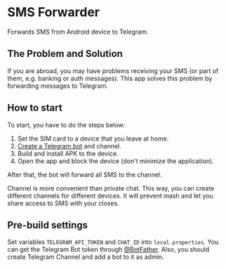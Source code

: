 # SMS Forwarder
Forwards SMS from Android device to Telegram.

## The Problem and Solution

If you are abroad, you may have problems receiving your SMS (or part of them, e.g. banking or auth messages). This app solves this problem by forwarding messages to Telegram.

## How to start

To start, you have to do the steps below:

1. Set the SIM card to a device that you leave at home.
2. [Create a Telegram bot](https://core.telegram.org/bots#how-do-i-create-a-bot) and channel.
3. Build and install APK to the device.
4. Open the app and block the device (don't minimize the application).

After that, the bot will forward all SMS to the channel.

Channel is more convenient than private chat. This way, you can create different channels for different devices. It will prevent mash and let you share access to SMS with your closes.

## Pre-build settings

Set variables `TELEGRAM_API_TOKEN` and `CHAT_ID` into `local.properties`. You can get the Telegram Bot token through [@BotFather](https://t.me/BotFather). Also, you should create Telegram Channel and add a bot to it as admin.
